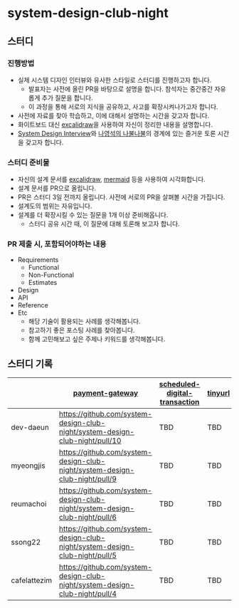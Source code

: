 # system-design-club-night
## 스터디 
### 진행방법
- 실제 시스템 디자인 인터뷰와 유사한 스타일로 스터디를 진행하고자 합니다. 
  - 발표자는 사전에 올린 PR을 바탕으로 설명을 합니다. 참석자는 중간중간 자유롭게 추가 질문을 합니다. 
  - 이 과정을 통해 서로의 지식을 공유하고, 사고를 확장시켜나가고자 합니다. 
- 사전에 자료를 찾아 학습하고, 이에 대해서 설명하는 시간을 갖고자 합니다. 
- 화이트보드 대신 [excalidraw](https://excalidraw.com/)을 사용하여 자신이 정리한 내용을 설명합니다. 
- [System Design Interview](https://www.youtube.com/watch?v=til92X5hYAY)와 [나영석의 나불나불](https://namu.wiki/w/%EB%82%98%EC%98%81%EC%84%9D%EC%9D%98%20%EB%82%98%EB%B6%88%EB%82%98%EB%B6%88)의 경계에 있는 즐거운 토론 시간을 갖고자 합니다. 

### 스터디 준비물
- 자신의 설계 문서를 [excalidraw](https://excalidraw.com/), [mermaid](https://mermaid.js.org/) 등을 사용하여 시각화합니다. 
- 설계 문서를 PR으로 올립니다. 
 - PR은 스터디 3일 전까지 올립니다. 사전에 서로의 PR을 살펴볼 시간을 가집니다. 
 - 설계도의 범위는 자유입니다. 
 - 설계를 더 확장시킬 수 있는 질문을 1개 이상 준비해옵니다. 
   - 스터디 공유 시간 때, 이 질문에 대해 토론해 보고자 합니다. 

### PR 제출 시, 포함되어야하는 내용
* Requirements
  * Functional
  * Non-Functional
  * Estimates
* Design
* API 
* Reference
* Etc
  * 해당 기술이 활용되는 사례를 생각해봅니다. 
  * 참고하기 좋은 포스팅 사례를 찾아봅니다. 
  * 함께 고민해보고 싶은 주제나 키워드를 생각해봅니다. 

## 스터디 기록
| |[payment-gateway](https://github.com/system-design-club-night/system-design-club-night/tree/main/payment-gateway)|[scheduled-digital-transaction](https://github.com/system-design-club-night/system-design-club-night/issues/8)|[tinyurl](https://github.com/system-design-club-night/system-design-club-night/issues/7)|
|------|---|---|---|
|dev-daeun|https://github.com/system-design-club-night/system-design-club-night/pull/10|TBD|TBD|
|myeongjis|https://github.com/system-design-club-night/system-design-club-night/pull/9|TBD|TBD|
|reumachoi|https://github.com/system-design-club-night/system-design-club-night/pull/6|TBD|TBD|
|ssong22|https://github.com/system-design-club-night/system-design-club-night/pull/5|TBD|TBD|
|cafelattezim|https://github.com/system-design-club-night/system-design-club-night/pull/4|TBD|TBD|
